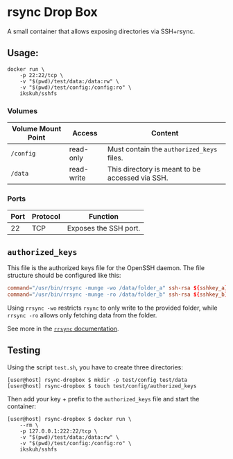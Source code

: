 # rsync Drop Box

A small container that allows exposing directories via SSH+rsync.

## Usage:

```sh-session
docker run \
    -p 22:22/tcp \
    -v "$(pwd)/test/data:/data:rw" \
    -v "$(pwd)/test/config:/config:ro" \
    ikskuh/sshfs
```

### Volumes

| Volume Mount Point | Access     | Content                                         |
| ------------------ | ---------- | ----------------------------------------------- |
| `/config`          | read-only  | Must contain the `authorized_keys` files.       |
| `/data`            | read-write | This directory is meant to be accessed via SSH. |

### Ports

| Port | Protocol | Function              |
| ---- | -------- | --------------------- |
| 22   | TCP      | Exposes the SSH port. |

## `authorized_keys`

This file is the authorized keys file for the OpenSSH daemon. The file structure should be configured like this:

```conf
command="/usr/bin/rrsync -munge -wo /data/folder_a" ssh-rsa ${sshkey_a}
command="/usr/bin/rrsync -munge -ro /data/folder_b" ssh-rsa ${sshkey_b}
```

Using `rrsync -wo` restricts `rsync` to only write to the provided folder, while `rrsync -ro` allows only fetching data from the folder.

See more in the [`rrsync` documentation](https://download.samba.org/pub/rsync/rrsync.1).

## Testing

Using the script `test.sh`, you have to create three directories:

```sh-session
[user@host] rsync-dropbox $ mkdir -p test/config test/data
[user@host] rsync-dropbox $ touch test/config/authorized_keys
```

Then add your key + prefix to the `authorized_keys` file and start the container:

```sh-session
[user@host] rsync-dropbox $ docker run \
    --rm \
    -p 127.0.0.1:222:22/tcp \
    -v "$(pwd)/test/data:/data:rw" \
    -v "$(pwd)/test/config:/config:ro" \
    ikskuh/sshfs
```
